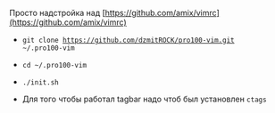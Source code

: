 Просто надстройка над [https://github.com/amix/vimrc](https://github.com/amix/vimrc)
* <code>git clone https://github.com/dzmitROCK/pro100-vim.git ~/.pro100-vim</code>
* <code>cd ~/.pro100-vim</code>
* <code>./init.sh</code>  

* Для того чтобы работал tagbar надо чтоб был установлен <code>ctags</code>
